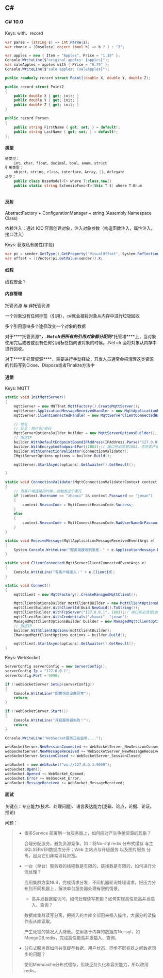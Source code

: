 ## C#

### C# 10.0

Keys: with、record

```c#
var parse = (string s) => int.Parse(s);
var choose = [Obsolete] object (bool b) => b ? 1 : "2";

var apples = new { Item = "Apples", Price = "1.19" };
Console.WriteLine($"original apples: {apples}");
var saleApples = apples with { Price = "0.79" };
Console.WriteLine($"sale apples: {saleApples}");

public readonly record struct Point1(double X, double Y, double Z);

public record struct Point2
{
    public double X { get; init; }
    public double Y { get; init; }
    public double Z { get; init; }
}

public record Person
{
    public string FirstName { get; set; } = default!;
    public string LastName { get; set; } = default!;
};
```



#### 类型

```c#
值类型：
    int、char、float、decimal、bool、enum、struct
引用类型：
    object、string、class、interface、Array、[]、delegate
泛型：
    public class BaseModel<T> where T:class,new()
    public static string ExtensioFunc<T>(this T t) where T:Enum
    
```



#### 反射

AbstractFactory + ConfigurationManager + string (Assembly Namespace Class)

依赖注入：通过 IOC 容器创建对象，注入对象参数（构造函数注入，属性注入，接口注入）

Keys: 获取私有属性(字段)

```c#
var pi = sender.GetType().GetProperty("VisualOffset", System.Reflection.BindingFlags.NonPublic | System.Reflection.BindingFlags.Instance);
var offset = ((Vector)pi.GetValue(sender)).X;
```





#### 线程

线程安全？



 #### 内存管理

托管资源 与 非托管资源

一个对象没有任何标签（引用），c#就会被将对象从内存中进行垃圾回收

多个引用意味多个途径改变一个对象的数据 

对于***\*托管资源\****，.Net clr把所有的引用对象都分配到***\*托管堆\****上，当对象使用完后或者或没有任何引用标签指向该对象的时候，.Net clr 会将对象从内存中进行回收。

对于***\*非托管资源\****，需要进行手动释放，开发人员通常会把清理这类资源的代码写到Close、Dispose或者Finalize方法中





#### 通信

Keys: MQTT

```c#
static void InitMqttServer()
{
	mqttServer = new MQTTnet.MqttFactory().CreateMqttServer();
	mqttServer.ApplicationMessageReceivedHandler = new MqttApplicationMessageReceivedHandlerDelegate(ReceiveMessage);
	mqttServer.ClientConnectedHandler = new MqttServerClientConnectedHandlerDelegate(new Action<MqttServerClientConnectedEventArgs>(ClientConnected));

	// 地址  
	// 安全：用户名/密码
	MqttServerOptionsBuilder builder = new MqttServerOptionsBuilder();
	// 指定IP
	builder.WithDefaultEndpointBoundIPAddress(IPAddress.Parse("127.0.0.1"));
	builder.WithEncryptedEndpointPort(1883);// 端口号必须是1883，否则客户端连接不上
	builder.WithConnectionValidator(ConnectionValidator);
	IMqttServerOptions options = builder.Build();

	mqttServer.StartAsync(options).GetAwaiter().GetResult();

}

static void ConnectionValidator(MqttConnectionValidatorContext context)
{
	// 当客户端连接的时候，会触发这个委托 
	if (context.Username == "zhaoxi" && context.Password == "jovan")
	{
		context.ReasonCode = MqttConnectReasonCode.Success;
	}
	else
	{
		context.ReasonCode = MqttConnectReasonCode.BadUserNameOrPassword;
	}
}

static void ReceiveMessage(MqttApplicationMessageReceivedEventArgs e)
{
	System.Console.WriteLine("服务端接收到消息：" + e.ApplicationMessage.Payload);
}

static void ClientConnected(MqttServerClientConnectedEventArgs e)
{
	Console.WriteLine("有客户端接入：" + e.ClientId);
}

static void Connect()
{
	mqttClient = new MqttFactory().CreateManagedMqttClient();

	MqttClientOptionsBuilder mqttClientBuilder = new MqttClientOptionsBuilder();
	mqttClientBuilder.WithClientId(Guid.NewGuid().ToString());
	mqttClientBuilder.WithTcpServer("127.0.0.1", 1883);// 端口号必须是1883，否则客户端连接不上
	mqttClientBuilder.WithCredentials("zhaoxi", "jovan");
	ManagedMqttClientOptionsBuilder builder = new ManagedMqttClientOptionsBuilder();
	// 指定IP
	builder.WithClientOptions(mqttClientBuilder);
	IManagedMqttClientOptions options = builder.Build();

	mqttClient.StartAsync(options).GetAwaiter().GetResult();
}
```

Keys: WebSocket

```c#
ServerConfig serverConfig = new ServerConfig();
serverConfig.Ip = "127.0.0.1";
serverConfig.Port = 9090;

if (!webSocketServer.Setup(serverConfig))
{
	Console.WriteLine("配置信息设置异常");
	return;
}

if (!webSocketServer.Start())
{
	Console.WriteLine("开启服务器失败！");
	return;
}

Console.WriteLine("WebSocket服务正在监听....");

webSocketServer.NewSessionConnected += WebSocketServer_NewSessionConnected;
webSocketServer.NewMessageReceived += WebSocketServer_NewMessageReceived;
webSocketServer.SessionClosed += WebSocketServer_SessionClosed;

webSocket = new WebSocket("ws://127.0.0.1:9090");
webSocket.Open();
webSocket.Opened += WebSocket_Opened;
webSocket.Error += WebSocket_Error;
webSocket.MessageReceived += WebSocket_MessageReceived;
```





#### 面试

关键点：专业能力(技术、处理问题)、语言表达能力(逻辑、论点，论据、论证，推论)

问题：

> + 很多Service 部署到一台服务器上，如何应对产生争抢资源的现象？
>
> 	合理分配服务，避免资源竞争。如：将No-sql redis 分布式缓存 与主SQLSERVER数据库分开；Web 主站点与升级服务 以及图片服务 分离，因为它们非常消耗带宽。
>
> + 一台（单台）服务器的线程数是有限的，链接数是有限的，如何进行分流处理？
>
> 	应用集群方案NLB，完成请求分发，不同机器轮询处理请求，把压力分布到不同机器上，解决单台服务器处理有限的情景。
>
> 	 + 高并发数据库访问，如何处理读写死锁？如何实现高性能高并发插入、查询？
>
> 	数据库集群读写分离，把插入的主库全部用来插入操作，大部分的读操作去从库读取。
>
> 	产生死锁的情况大大降低。使用基于内存的数据库No-sql，如 MongoDB,redis，完成高性能高并发插入、查询。
>
> + 分布式服务器如何共享缓存数据，用户状态，同步不同机器之间数据同步的问题？
>
> 	使用Memcache分布式缓存，但缺乏持久化和容灾能力，所以改用 redis。

